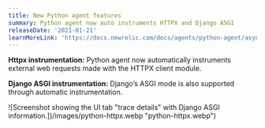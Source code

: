 ```yaml
---
title: New Python agent features
summary: Python agent now auto instruments HTTPX and Django ASGI
releaseDate: '2021-01-21'
learnMoreLink: 'https://docs.newrelic.com/docs/agents/python-agent/async-instrumentation/django-asgi-mode'
---
```


**Httpx instrumentation:** Python agent now automatically instruments external web requests made with the HTTPX client module.

**Django ASGI instrumentation:** Django’s ASGI mode is also supported through automatic instrumentation.

![Screenshot showing the UI tab "trace details" with Django ASGI information.])/images/python-httpx.webp "python-httpx.webp")
